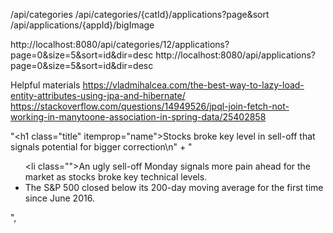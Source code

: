 /api/categories
/api/categories/{catId}/applications?page&sort
/api/applications/{appId}/bigImage

http://localhost:8080/api/categories/12/applications?page=0&size=5&sort=id&dir=desc
http://localhost:8080/api/applications?page=0&size=5&sort=id&dir=desc

Helpful materials
https://vladmihalcea.com/the-best-way-to-lazy-load-entity-attributes-using-jpa-and-hibernate/
https://stackoverflow.com/questions/14949526/jpql-join-fetch-not-working-in-manytoone-association-in-spring-data/25402858

"<h1 class=\"title\" itemprop=\"name\">Stocks broke key level in sell-off that signals potential for bigger correction</h1>\n" +
"<ul> <li class=\"\">An ugly sell-off Monday signals more pain ahead for the market as stocks broke key technical levels.</li> <li>The S&amp;P 500 closed below its 200-day moving average for the first time since June 2016.</li></ul> ",
